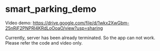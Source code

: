 # smart_parking_demo
Video demo:
https://drive.google.com/file/d/1wkx2XwGbm-25nRjF2PNPRl4KRdLoOoaO/view?usp=sharing

Currently, server has been already terminated. So the app can not work.
Please refer the code and video only.